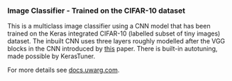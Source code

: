 ### Image Classifier - Trained on the CIFAR-10 dataset

This is a multiclass image classifier using a CNN model that has been trained on the Keras integrated CIFAR-10 (labelled subset of tiny images) dataset.
The inbuilt CNN uses three layers roughly modelled after the VGG blocks in the CNN introduced by [this](http://www.ijsrp.org/research-paper-1019/ijsrp-p9420.pdf) paper. 
There is built-in autotuning, made possible by KerasTuner. 

For more details see [docs.uwarg.com](https://www.docs.uwarg.com/bootcamp/computer-vision/).
